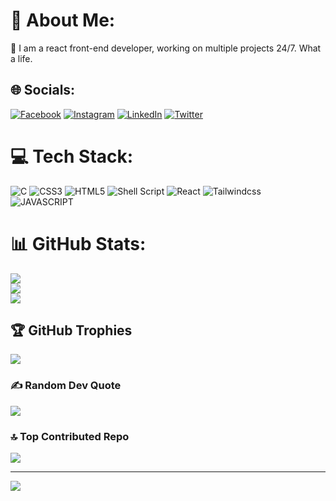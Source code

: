 # 💫 About Me:
🔭 I am a react front-end developer, working on multiple projects 24/7. What a life.


## 🌐 Socials:
[![Facebook](https://img.shields.io/badge/Facebook-%231877F2.svg?logo=Facebook&logoColor=white)](https://facebook.com/https://www.facebook.com/profile.php?id=100008314547474) [![Instagram](https://img.shields.io/badge/Instagram-%23E4405F.svg?logo=Instagram&logoColor=white)](https://instagram.com/ahmedd.samiirr) [![LinkedIn](https://img.shields.io/badge/LinkedIn-%230077B5.svg?logo=linkedin&logoColor=white)](https://linkedin.com/in/www.linkedin.com/in/ahmed-elmahdy-b44870237) [![Twitter](https://img.shields.io/badge/Twitter-%231DA1F2.svg?logo=Twitter&logoColor=white)](https://twitter.com/@Ahmed07803499) 

# 💻 Tech Stack:
![C](https://img.shields.io/badge/c-%2300599C.svg?style=flat&logo=c&logoColor=white) ![CSS3](https://img.shields.io/badge/css3-%231572B6.svg?style=flat&logo=css3&logoColor=white) ![HTML5](https://img.shields.io/badge/html5-%23E34F26.svg?style=flat&logo=html5&logoColor=white) ![Shell Script](https://img.shields.io/badge/shell_script-%23121011.svg?style=flat&logo=gnu-bash&logoColor=white) ![React](https://img.shields.io/badge/react-%23000000.svg?style=flat&logo=react&logoColor=white) ![Tailwindcss](https://img.shields.io/badge/tailwindcss-FCC624?style=flat&logo=tailwindcss&logoColor=black) ![JAVASCRIPT](https://img.shields.io/badge/javascript-%23008FBA.svg?style=flat&logo=javascript&logoColor=white)
# 📊 GitHub Stats:
![](https://github-readme-stats.vercel.app/api?username=ahmedelmahd&theme=dark&hide_border=false&include_all_commits=true&count_private=true)<br/>
![](https://github-readme-streak-stats.herokuapp.com/?user=ahmedelmahd&theme=dark&hide_border=false)<br/>
![](https://github-readme-stats.vercel.app/api/top-langs/?username=ahmedelmahd&theme=dark&hide_border=false&include_all_commits=true&count_private=true&layout=compact)

## 🏆 GitHub Trophies
![](https://github-profile-trophy.vercel.app/?username=ahmedelmahd&theme=algolia&no-frame=true&no-bg=false&margin-w=4)

### ✍️ Random Dev Quote
![](https://quotes-github-readme.vercel.app/api?type=horizontal&theme=dark)

### 🔝 Top Contributed Repo
![](https://github-contributor-stats.vercel.app/api?username=ahmedelmahd&limit=5&theme=algolia&combine_all_yearly_contributions=true)

---
[![](https://visitcount.itsvg.in/api?id=ahmedelmahd&icon=5&color=3)](https://visitcount.itsvg.in)

<!-- Proudly created with GPRM ( https://gprm.itsvg.in ) -->
